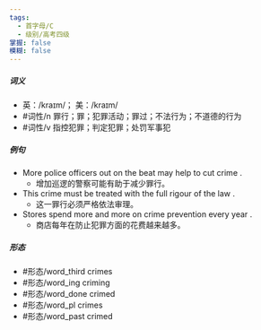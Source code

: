 ```yaml
---
tags:
  - 首字母/C
  - 级别/高考四级
掌握: false
模糊: false
---
```

##### 词义
- 英：/kraɪm/； 美：/kraɪm/
- #词性/n  罪行；罪；犯罪活动；罪过；不法行为；不道德的行为
- #词性/v  指控犯罪；判定犯罪；处罚军事犯
##### 例句
- More police officers out on the beat may help to cut crime .
	- 增加巡逻的警察可能有助于减少罪行。
- This crime must be treated with the full rigour of the law .
	- 这一罪行必须严格依法审理。
- Stores spend more and more on crime prevention every year .
	- 商店每年在防止犯罪方面的花费越来越多。
##### 形态
- #形态/word_third crimes
- #形态/word_ing criming
- #形态/word_done crimed
- #形态/word_pl crimes
- #形态/word_past crimed
